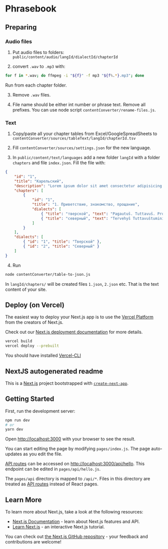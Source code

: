 # Phrasebook

## Preparing

### Audio files

1. Put audio files to folders: `public/content/audio/langId/dialectId/chapterId`

2. convert `.wav` to `.mp3` with:

```bash
for f in *.wav; do ffmpeg -i "${f}" -f mp3 "${f%.*}.mp3"; done
```

Run from each chapter folder.

3. Remove `.wav` files.

4. File name should be either int number or phrase text. Remove all prefixes. You can use node script `contentConverter/rename-files.js`.

### Text

1. Copy/paste all your chapter tables from Excel/GoogleSpreadSheets to `contentConverter/sources/tableText/langId/chapterId.tsv`

2. Fill `contentConverter/sources/settings.json` for the new language.

3. In `public/content/text/languages` add a new folder `langId` with a folder `chapters` and file `index.json`. Fill the file with:

```json
{
	"id": "1",
	"title": "Карельский",
	"description": "Lorem ipsum dolor sit amet consectetur adipisicing elit. Amet, ipsa!",
	"chapters": [
		{
			"id": "1",
			"title": "1. Приветствие, знакомство, прощание",
			"dialects": [
				{ "title": "тверской", "text": "Pagautuš. Tuttavuš. Prostiečenda." },
				{ "title": "северный", "text": "Tervehyš Tuttavuštumini Hyväkšymini" }
			]
		}
	],
	"dialects": [
		{ "id": "1", "title": "Тверской" },
		{ "id": "2", "title": "Северный" }
	]
}
```

4. Run

```bash
node contentConverter/table-to-json.js
```

In `langId/chapters/` will be created files `1.json`, `2.json` etc. That is the text content of your site.

## Deploy (on Vercel)

The easiest way to deploy your Next.js app is to use the [Vercel Platform](https://vercel.com/new?utm_medium=default-template&filter=next.js&utm_source=create-next-app&utm_campaign=create-next-app-readme) from the creators of Next.js.

Check out our [Next.js deployment documentation](https://nextjs.org/docs/deployment) for more details.

```bash
vercel build
vercel deploy --prebuilt
```

You should have installed [Vercel-CLI](https://vercel.com/docs/cli)

## NextJS autogenerated readme

This is a [Next.js](https://nextjs.org/) project bootstrapped with [`create-next-app`](https://github.com/vercel/next.js/tree/canary/packages/create-next-app).

## Getting Started

First, run the development server:

```bash
npm run dev
# or
yarn dev
```

Open [http://localhost:3000](http://localhost:3000) with your browser to see the result.

You can start editing the page by modifying `pages/index.js`. The page auto-updates as you edit the file.

[API routes](https://nextjs.org/docs/api-routes/introduction) can be accessed on [http://localhost:3000/api/hello](http://localhost:3000/api/hello). This endpoint can be edited in `pages/api/hello.js`.

The `pages/api` directory is mapped to `/api/*`. Files in this directory are treated as [API routes](https://nextjs.org/docs/api-routes/introduction) instead of React pages.

## Learn More

To learn more about Next.js, take a look at the following resources:

- [Next.js Documentation](https://nextjs.org/docs) - learn about Next.js features and API.
- [Learn Next.js](https://nextjs.org/learn) - an interactive Next.js tutorial.

You can check out [the Next.js GitHub repository](https://github.com/vercel/next.js/) - your feedback and contributions are welcome!
